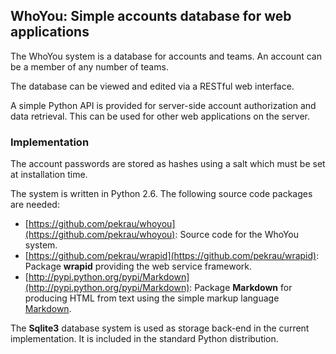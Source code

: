WhoYou: Simple accounts database for web applications
-----------------------------------------------------

The WhoYou system is a database for accounts and teams.
An account can be a member of any number of teams.

The database can be viewed and edited via a RESTful web interface.

A simple Python API is provided for server-side account authorization
and data retrieval. This can be used for other web applications on
the server.

### Implementation

The account passwords are stored as hashes using a salt which must
be set at installation time.

The system is written in Python 2.6. The following source code
packages are needed:

- [https://github.com/pekrau/whoyou](https://github.com/pekrau/whoyou):
  Source code for the WhoYou system.
- [https://github.com/pekrau/wrapid](https://github.com/pekrau/wrapid):
  Package **wrapid** providing the web service framework.
- [http://pypi.python.org/pypi/Markdown](http://pypi.python.org/pypi/Markdown):
  Package **Markdown** for producing HTML from text using the simple markup
  language [Markdown](http://daringfireball.net/projects/markdown/).

The **Sqlite3** database system is used as storage back-end in the current
implementation. It is included in the standard Python distribution.
